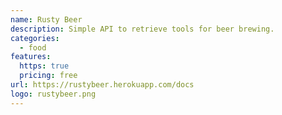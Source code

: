 ```yaml
---
name: Rusty Beer
description: Simple API to retrieve tools for beer brewing.
categories:
  - food
features:
  https: true
  pricing: free
url: https://rustybeer.herokuapp.com/docs
logo: rustybeer.png
---
```

